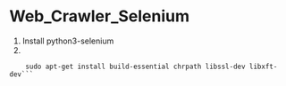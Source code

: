 # Web_Crawler_Selenium

1. Install python3-selenium
2. 
```sudo apt-get update
	sudo apt-get install build-essential chrpath libssl-dev libxft-dev```
